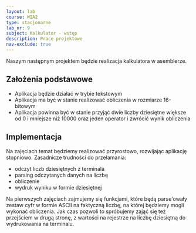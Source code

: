 ```yaml
---
layout: lab
course: WIA2
type: stacjonarne
lab_nr: 9
subject: Kalkulator - wstęp
description: Prace projektowe
nav-exclude: true
---
```

Naszym następnym projektem będzie realizacja kalkulatora w asemblerze.

## Założenia podstawowe

- Aplikacja będzie działać w trybie tekstowym
- Aplikacja ma być w stanie realizować obliczenia w rozmiarze 16-bitowym
- Aplikacja powinna być w stanie przyjąć dwie liczby dziesiętne większe od 0 i mniejsze niż 10000 oraz jeden operator i zwrócić wynik obliczenia

## Implementacja
Na zajęciach temat będziemy realizować przyrostowo, rozwijając aplikację stopniowo. Zasadnicze trudności do przełamania:

- odczyt liczb dziesiętnych z terminala
- parsing odczytanych danych na liczbę
- obliczenie
- wydruk wyniku w formie dziesiętnej

Na pierwszych zajęciach zajmujemy się funkcjami, które będą parse'owały zestaw cyfr w formie ASCII na faktyczną liczbę, na której będziemy mogli wykonać obliczenia. Jak czas pozwoli to spróbujemy zająć się też przejściem w drugą stronę, z wartości na rejestrze na liczbę dziesiętną do wydrukowania na terminalu.

